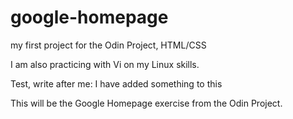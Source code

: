 # google-homepage
my first project for the Odin Project, HTML/CSS

I am also practicing with Vi on my Linux skills.

Test, write after me: I have added something to this

This will be the Google Homepage exercise from the Odin Project.
